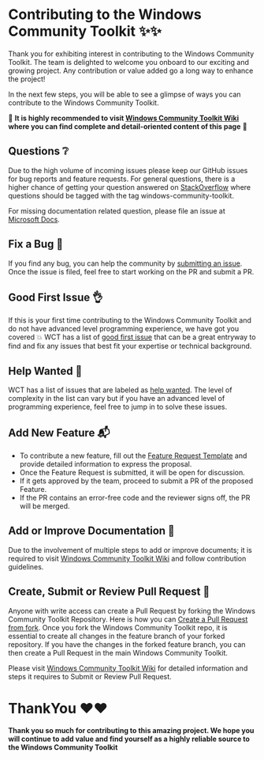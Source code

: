 # Contributing to the Windows Community Toolkit :sparkles::sparkles:

Thank you for exhibiting interest in contributing to the Windows Community Toolkit. The team is delighted to welcome you onboard to our exciting and growing project. Any contribution or value added go a long way to enhance the project!

In the next few steps, you will be able to see a glimpse of ways you can contribute to the Windows Community Toolkit.

:rotating_light: **It is highly recommended to visit [Windows Community Toolkit Wiki](https://aka.ms/wct/wiki) where you can find complete and detail-oriented content of this page** :rotating_light:

## <a name="question"></a> Questions :grey_question:
Due to the high volume of incoming issues please keep our GitHub issues for bug reports and feature requests. For general questions, there is a higher chance of getting your question answered on [StackOverflow](https://stackoverflow.com/questions/tagged/windows-community-toolkit) where questions should be tagged with the tag windows-community-toolkit.

For missing documentation related question, please file an issue at [Microsoft Docs](https://github.com/MicrosoftDocs/WindowsCommunityToolkitDocs/issues/new).

## <a name="bug"></a> Fix a Bug :bug:
If you find any bug, you can help the community by [submitting an issue](https://github.com/CommunityToolkit/WindowsCommunityToolkit/issues/new?assignees=&labels=bug+%3Abug%3A&template=bug_report.md&title=). Once the issue is filed, feel free to start working on the PR and submit a PR.

## <a name="issue"></a>Good First Issue :ok_hand:
If this is your first time contributing to the Windows Community Toolkit and do not have advanced level programming experience, we have got you covered :boom: WCT has a list of [good first issue](https://github.com/CommunityToolkit/WindowsCommunityToolkit/labels/good%20first%20issue%20%3Aok_hand%3A) that can be a great entryway to find and fix any issues that best fit your expertise or technical background.

## <a name="help"></a>Help Wanted :raising_hand:
WCT has a list of issues that are labeled as [help wanted](https://github.com/CommunityToolkit/WindowsCommunityToolkit/labels/help%20wanted%20%3Araising_hand%3A). The level of complexity in the list can vary but if you have an advanced level of programming experience, feel free to jump in to solve these issues.

## <a name="feature"></a>Add New Feature :mailbox_with_mail:
*	To contribute a new feature, fill out the [Feature Request Template](https://github.com/CommunityToolkit/WindowsCommunityToolkit/issues/new?assignees=&labels=feature+request+%3Amailbox_with_mail%3A&template=feature_request.md&title=%5BFeature%5D) and provide detailed information to express the proposal.
*	Once the Feature Request is submitted, it will be open for discussion.
*	If it gets approved by the team, proceed to submit a PR of the proposed Feature.
*	If the PR contains an error-free code and the reviewer signs off, the PR will be merged.

## <a name="docs"></a> Add or Improve Documentation :page_with_curl:

Due to the involvement of multiple steps to add or improve documents; it is required to visit [Windows Community Toolkit Wiki](https://aka.ms/wct/wiki) and follow contribution guidelines.

## <a name="pr"></a>Create, Submit or Review Pull Request :rocket:
Anyone with write access can create a Pull Request by forking the Windows Community Toolkit Repository. Here is how you can [Create a Pull Request from fork](https://help.github.com/en/github/collaborating-with-issues-and-pull-requests/creating-a-pull-request-from-a-fork). Once you fork the Windows Community Toolkit repo, it is essential to create all changes in the feature branch of your forked repository. If you have the changes in the forked feature branch, you can then create a Pull Request in the main Windows Community Toolkit.

Please visit [Windows Community Toolkit Wiki](https://aka.ms/wct/wiki) for detailed information and steps it requires to Submit or Review Pull Request.

# ThankYou :heart::heart:
**Thank you so much for contributing to this amazing project. We hope you will continue to add value and find yourself as a highly reliable source to the Windows Community Toolkit**
